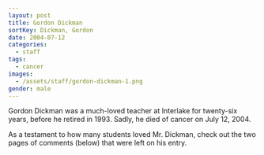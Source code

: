 ```yaml
---
layout: post
title: Gordon Dickman
sortKey: Dickman, Gordon
date: 2004-07-12
categories:
  - staff
tags:
  - cancer
images:
  - /assets/staff/gordon-dickman-1.png
gender: male
---
```

Gordon Dickman was a much-loved teacher at Interlake for twenty-six years, before he retired in 1993. Sadly, he died of cancer on July 12, 2004.

As a testament to how many students loved Mr. Dickman, check out the two pages of comments (below) that were left on his entry.
